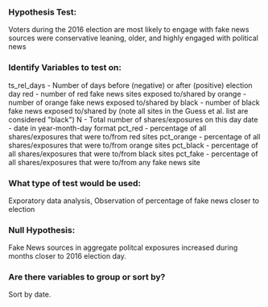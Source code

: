 
 ### Hypothesis Test:
 Voters during the 2016 election are most likely to engage with fake news sources were conservative leaning, older, and highly engaged with political news
 
 ### Identify Variables to test on:
ts_rel_days - Number of days before (negative) or after (positive) election day
red - number of red fake news sites exposed to/shared by
orange - number of orange fake news exposed to/shared by
black - number of black fake news exposed to/shared by (note all sites in the Guess et al. list are considered "black")
N - Total number of shares/exposures on this day
date - date in year-month-day format
pct_red - percentage of all shares/exposures that were to/from red sites
pct_orange - percentage of all shares/exposures that were to/from orange sites
pct_black - percentage of all shares/exposures that were to/from black sites
pct_fake - percentage of all shares/exposures that were to/from any fake news site
 
 ### What type of test would be used:
 Exporatory data analysis, Observation of percentage of fake news closer to election 
 
 ### Null Hypothesis:
 Fake News sources in aggregate politcal exposures increased during months closer to 2016 election day.
 
 ### Are there variables to group or sort by? 
Sort by date.
